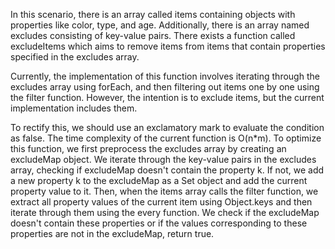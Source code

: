In this scenario, there is an array called items containing objects with properties like color, type, and age. Additionally, there is an array named excludes consisting of key-value pairs. There exists a function called excludeItems which aims to remove items from items that contain properties specified in the excludes array. 

Currently, the implementation of this function involves iterating through the excludes array using forEach, and then filtering out items one by one using the filter function. However, the intention is to exclude items, but the current implementation includes them.

To rectify this, we should use an exclamatory mark to evaluate the condition as false. The time complexity of the current function is O(n*m). To optimize this function, we first preprocess the excludes array by creating an excludeMap object. We iterate through the key-value pairs in the excludes array, checking if excludeMap doesn't contain the property k. If not, we add a new property k to the excludeMap as a Set object and add the current property value to it. Then, when the items array calls the filter function, we extract all property values of the current item using Object.keys and then iterate through them using the every function. We check if the excludeMap doesn't contain these properties or if the values corresponding to these properties are not in the excludeMap,  return true.